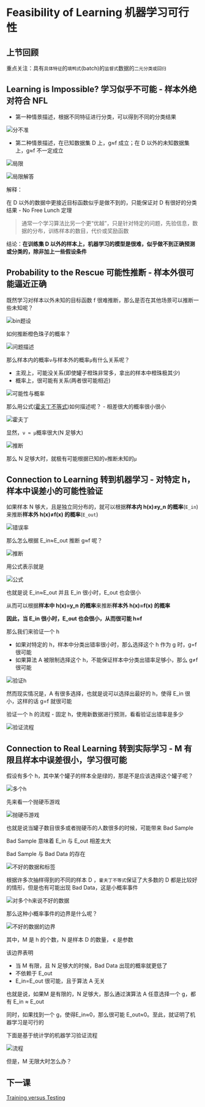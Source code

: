 # Feasibility of Learning 机器学习可行性
## 上节回顾

重点关注：具有`具体特征`的`填鸭式`(batch)的`监督式`数据的`二元分类或回归`

## Learning is Impossible? 学习似乎不可能 - 样本外绝对符合 NFL

- 第一种情景描述，根据不同特征进行分类，可以得到不同的分类结果

![分不准](/images/kx101_.png)

- 第二种情景描述，在已知数据集 D 上，g≈f 成立；在 D 以外的未知数据集上，g≈f 不一定成立

![局限](/images/kx102_.png)

![局限解答](/images/kx103_.png)

解释：

在 D 以外的数据中更接近目标函数似乎是做不到的，只能保证对 D 有很好的分类结果 - No Free Lunch 定理

> 通常一个学习算法比另一个更“优越”，只是针对特定的问题，先验信息，数据的分布，训练样本的数目，代价或奖励函数

结论：**在训练集 D 以外的样本上，机器学习的模型是很难，似乎做不到正确预测或分类的，除非加上一些假设条件**

## Probability to the Rescue 可能性推断 - 样本外很可能逼近正确

既然学习对样本以外未知的目标函数 f 很难推断，那么是否在其他场景可以推断一些未知呢？

![bin题设](/images/kx201_.png)

如何推断橙色珠子的概率？

![问题描述](/images/kx202_.png)

那么样本内的概率`ν`与样本外的概率`μ`有什么关系呢？
- 主观上，可能没关系(即使罐子橙珠非常多，拿出的样本中橙珠极其少)
- 概率上，很可能有关系(两者很可能相近)

![可能性与概率](/images/kx203_.png)

那么用公式([霍夫丁不等式](/note/SC/霍夫丁不等式.md))如何描述呢？ - 相差很大的概率很小很小

![霍夫丁](/images/kx204_.png)

显然，`ν ≈ μ`概率很大(N 足够大)

![推断](/images/kx205_.png)

那么 N 足够大时，就极有可能根据已知的`ν`推断未知的`μ`

## Connection to Learning 转到机器学习 - 对特定 h，样本中误差小的可能性验证 
如果样本 N 够大，且是独立同分布的，就可以根据**样本内 h(x)≠y_n 的概率**(`E_in`)来推断**样本外 h(x)≠f(x) 的概率**(`E_out`)

![错误率](/images/kx300_.png)

那么怎么根据 E_in≈E_out 推断 g≈f 呢？

![推断](/images/kx301_.png)

用公式表示就是

![公式](/images/kx302_.png)

也就是说 E_in≈E_out 并且 E_in 很小时，E_out 也会很小

从而可以根据**样本中 h(x)=y_n 的概率**来推断**样本外 h(x)=f(x) 的概率**

**因此，当 E_in 很小时，E_out 也会很小，从而很可能 h≈f**

那么我们来验证一个 h
- 如果对特定的 h，样本中分类出错率很小时，那么选择这个 h 作为 g 时，g=f 很可能
- 如果算法 A 被限制选择这个 h，不能保证样本中分类出错率足够小，那么 g≠f 很可能

![验证h](/images/kx303_.png)

然而现实情况是，A 有很多选择，也就是说可以选择出最好的 h，使得 E_in 很小，这样的话 g=f 就很可能

验证一个 h 的流程 - 固定 h，使用新数据进行预测，看看验证出错率是多少

![验证流程](/images/kx304_.png)

## Connection to Real Learning 转到实际学习 - M 有限且样本中误差很小，学习很可能

假设有多个 h，其中某个罐子的样本全是绿的，那是不是应该选择这个罐子呢？ 

![多个h](/images/kx401_.png)

先来看一个抛硬币游戏

![抛硬币游戏](/images/kx402_.png)

也就是说当罐子数目很多或者抛硬币的人数很多的时候，可能带来 Bad Sample

Bad Sample 意味着 E_in 与 E_out 相差太大

Bad Sample 与 Bad Data 的存在

![不好的数据和标签](/images/kx403_.png)

根据许多次抽样得到的不同的样本 D ，`霍夫丁不等式`保证了大多数的 D 都是比较好的情形，但是也有可能出现 Bad Data，这是小概率事件

![对多个h来说不好的数据](/images/kx404_.png)

那么这种小概率事件的边界是什么呢？

![不好的数据的边界](/images/kx405_.png)

其中，M 是 h 的个数，N 是样本 D 的数量， ϵ 是参数

该边界表明
- 当 M 有限，且 N 足够大的时候，Bad Data 出现的概率就更低了
- 不依赖于 E_out
- E_in=E_out 很可能，且于算法 A 无关

也就是说，如果M 是有限的，N 足够大，那么通过演算法 A 任意选择一个 g，都有 E_in ≈ E_out

同时，如果找到一个 g，使得E_in≈0，那么很可能 E_out≈0。至此，就证明了机器学习是可行的

下面是基于统计学的机器学习验证流程

![流程](/images/kx406_.png)

但是，M 无限大时怎么办？

## 下一课

[Training versus Testing](mlf05.md)